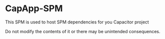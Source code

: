 # CapApp-SPM

This SPM is used to host SPM dependencies for you Capacitor project

Do not modify the contents of it or there may be unintended consequences.
